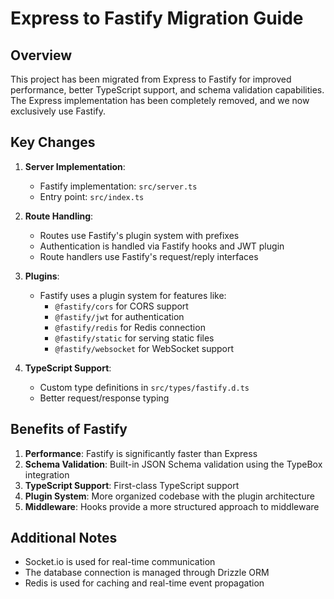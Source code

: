 # Express to Fastify Migration Guide

## Overview

This project has been migrated from Express to Fastify for improved performance, better TypeScript support, and schema validation capabilities. The Express implementation has been completely removed, and we now exclusively use Fastify.

## Key Changes

1. **Server Implementation**:
   - Fastify implementation: `src/server.ts`
   - Entry point: `src/index.ts`

2. **Route Handling**:
   - Routes use Fastify's plugin system with prefixes
   - Authentication is handled via Fastify hooks and JWT plugin
   - Route handlers use Fastify's request/reply interfaces

3. **Plugins**:
   - Fastify uses a plugin system for features like:
     - `@fastify/cors` for CORS support
     - `@fastify/jwt` for authentication
     - `@fastify/redis` for Redis connection
     - `@fastify/static` for serving static files
     - `@fastify/websocket` for WebSocket support

4. **TypeScript Support**:
   - Custom type definitions in `src/types/fastify.d.ts`
   - Better request/response typing

## Benefits of Fastify

1. **Performance**: Fastify is significantly faster than Express
2. **Schema Validation**: Built-in JSON Schema validation using the TypeBox integration
3. **TypeScript Support**: First-class TypeScript support
4. **Plugin System**: More organized codebase with the plugin architecture
5. **Middleware**: Hooks provide a more structured approach to middleware

## Additional Notes

- Socket.io is used for real-time communication
- The database connection is managed through Drizzle ORM
- Redis is used for caching and real-time event propagation 